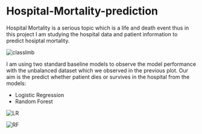# Hospital-Mortality-prediction

Hospital Mortality is a serious topic which is a life and death event thus in this project I am studying the hospital data and patient information to predict hosiptal mortality.



![classImb](https://user-images.githubusercontent.com/51110015/113250728-0c57ee80-928f-11eb-980b-9997c5f64be3.PNG)


I am using two standard baseline models to observe the model performance with the unbalanced dataset which we observed in the previous plot. Our aim is the predict whether patient dies or survives in the hospital from the models:

- Logistic Regression
- Random Forest

![LR](https://user-images.githubusercontent.com/51110015/113250881-550fa780-928f-11eb-9346-bbbe7e592902.PNG)


![RF](https://user-images.githubusercontent.com/51110015/113250884-550fa780-928f-11eb-8128-82c0839d2302.PNG)




